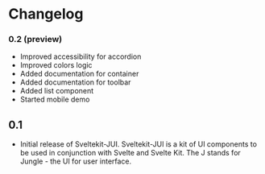 # Changelog 

### 0.2 (preview)

* Improved accessibility for accordion
* Improved colors logic
* Added documentation for container
* Added documentation for toolbar
* Added list component
* Started mobile demo 

## 0.1

* Initial release of Sveltekit-JUI. Sveltekit-JUI is a kit of UI components to be used in conjunction with Svelte and Svelte Kit. The J stands for Jungle - the UI for user interface.

